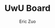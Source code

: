 ---
title: "UwU Board"
author: "Eric Zuo"
description: "A cute, comfy, and compact 65% keyboard and USB hub"
created_at: "2025-06-03"
---